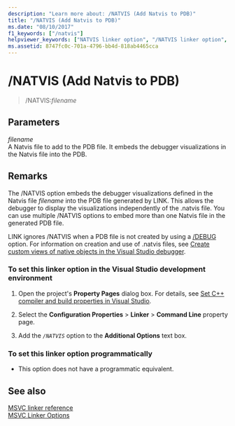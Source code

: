```yaml
---
description: "Learn more about: /NATVIS (Add Natvis to PDB)"
title: "/NATVIS (Add Natvis to PDB)"
ms.date: "08/10/2017"
f1_keywords: ["/natvis"]
helpviewer_keywords: ["NATVIS linker option", "/NATVIS linker option", "-NATVIS linker option", "Add Natvis file to PDB"]
ms.assetid: 8747fc0c-701a-4796-bb4d-818ab4465cca
---
```

# /NATVIS (Add Natvis to PDB)

> /NATVIS:*filename*

## Parameters

*filename*<br/>
A Natvis file to add to the PDB file. It embeds the debugger visualizations in the Natvis file into the PDB.

## Remarks

The /NATVIS option embeds the debugger visualizations defined in the Natvis file *filename* into the PDB file generated by LINK. This allows the debugger to display the visualizations independently of the .natvis file. You can use multiple /NATVIS options to embed more than one Natvis file in the generated PDB file.

LINK ignores /NATVIS when a PDB file is not created by using a [/DEBUG](debug-generate-debug-info.md) option. For information on creation and use of .natvis files, see [Create custom views of native objects in the Visual Studio debugger](/visualstudio/debugger/create-custom-views-of-native-objects).

### To set this linker option in the Visual Studio development environment

1. Open the project's **Property Pages** dialog box. For details, see [Set C++ compiler and build properties in Visual Studio](../working-with-project-properties.md).

1. Select the **Configuration Properties** > **Linker** > **Command Line** property page.

1. Add the *`/NATVIS`* option to the **Additional Options** text box.

### To set this linker option programmatically

- This option does not have a programmatic equivalent.

## See also

[MSVC linker reference](linking.md)<br/>
[MSVC Linker Options](linker-options.md)
